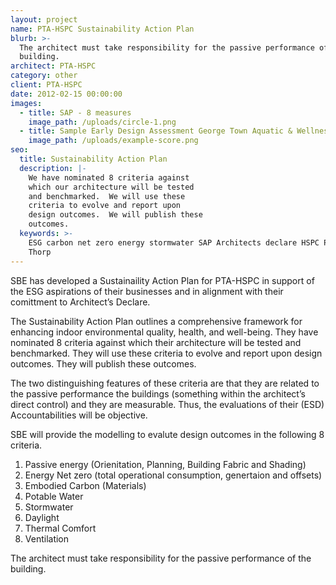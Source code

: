 ```yaml
---
layout: project
name: PTA-HSPC Sustainability Action Plan
blurb: >-
  The architect must take responsibility for the passive performance of the
  building.
architect: PTA-HSPC
category: other
client: PTA-HSPC
date: 2012-02-15 00:00:00
images:
  - title: SAP - 8 measures
    image_path: /uploads/circle-1.png
  - title: Sample Early Design Assessment George Town Aquatic & Wellness Centre
    image_path: /uploads/example-score.png
seo:
  title: Sustainability Action Plan
  description: |-
    We have nominated 8 criteria against 
    which our architecture will be tested 
    and benchmarked.  We will use these 
    criteria to evolve and report upon 
    design outcomes.  We will publish these 
    outcomes. 
  keywords: >-
    ESG carbon net zero energy stormwater SAP Architects declare HSPC PTA Peddle
    Thorp
---
```

SBE has developed a Sustainaility Action Plan for PTA-HSPC in support of the ESG aspirations of their businesses and in alignment with their comittment to Architect’s Declare.

The Sustainability Action Plan outlines a comprehensive framework for enhancing indoor environmental quality, health, and well-being.  They have nominated 8 criteria against which their architecture will be tested and benchmarked.  They will use these criteria to evolve and report upon design outcomes.  They will publish these outcomes.

The two distinguishing features of these criteria are that they are related to the passive performance the buildings (something within the architect’s direct control) and they are measurable. Thus, the evaluations of their (ESD) Accountabilities will be objective.&nbsp;

SBE will provide the modelling to evalute design outcomes in the following 8 criteria.

1. Passive energy (Orienitation, Planning, Building Fabric and Shading)
2. Energy Net zero (total operational consumption, genertaion and offsets)
3. Embodied Carbon (Materials)
4. Potable Water
5. Stormwater
6. Daylight
7. Thermal Comfort
8. Ventilation

The architect must take responsibility for the passive performance of the building.